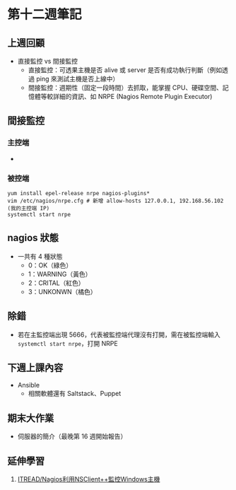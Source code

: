 # 第十二週筆記
## 上週回顧
* 直接監控 vs 間接監控
    * 直接監控：可透果主機是否 alive 或 server 是否有成功執行判斷（例如透過 ping 來測試主機是否上線中）
    * 間接監控：週期性（固定一段時間）去抓取，能掌握 CPU、硬碟空間、記憶體等較詳細的資訊、如 NRPE (Nagios Remote Plugin Executor)

## 間接監控
### 主控端
* 

### 被控端
```
yum install epel-release nrpe nagios-plugins*
vim /etc/nagios/nrpe.cfg # 新增 allow-hosts 127.0.0.1, 192.168.56.102 (我的主控端 IP)
systemctl start nrpe
```

## nagios 狀態
* 一共有 4 種狀態
    * 0：OK（綠色）
    * 1：WARNING（黃色）
    * 2：CRITAL（紅色）
    * 3：UNKONWN（橘色）

## 除錯
* 若在主監控端出現 5666，代表被監控端代理沒有打開，需在被監控端輸入 `systemctl start nrpe`，打開 NRPE

## 下週上課內容
* Ansible
    * 相關軟體還有 Saltstack、Puppet

## 期末大作業
* 伺服器的簡介（最晚第 16 週開始報告）


## 延伸學習
1. [ITREAD/Nagios利用NSClient++監控Windows主機](https://www.itread01.com/content/1505803218.html)